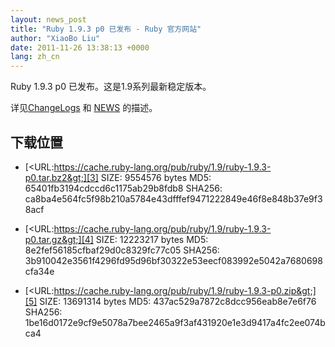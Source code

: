 ```yaml
---
layout: news_post
title: "Ruby 1.9.3 p0 已发布 - Ruby 官方网站"
author: "XiaoBo Liu"
date: 2011-11-26 13:38:13 +0000
lang: zh_cn
---
```


Ruby 1.9.3 p0 已发布。这是1.9系列最新稳定版本。

详见[ChangeLogs][1] 和 [NEWS][2] 的描述。

## 下载位置

* [&lt;URL:https://cache.ruby-lang.org/pub/ruby/1.9/ruby-1.9.3-p0.tar.bz2&gt;][3]
  SIZE: 9554576 bytes
  MD5: 65401fb3194cdccd6c1175ab29b8fdb8
  SHA256: ca8ba4e564fc5f98b210a5784e43dfffef9471222849e46f8e848b37e9f38acf

* [&lt;URL:https://cache.ruby-lang.org/pub/ruby/1.9/ruby-1.9.3-p0.tar.gz&gt;][4]
  SIZE: 12223217 bytes
  MD5: 8e2fef56185cfbaf29d0c8329fc77c05
  SHA256: 3b910042e3561f4296fd95d96bf30322e53eecf083992e5042a7680698cfa34e

* [&lt;URL:https://cache.ruby-lang.org/pub/ruby/1.9/ruby-1.9.3-p0.zip&gt;][5]
  SIZE: 13691314 bytes
  MD5: 437ac529a7872c8dcc956eab8e7e6f76
  SHA256: 1be16d0172e9cf9e5078a7bee2465a9f3af431920e1e3d9417a4fc2ee074bca4



[1]: https://svn.ruby-lang.org/repos/ruby/tags/v1_9_3_0/ChangeLog
[2]: https://svn.ruby-lang.org/repos/ruby/tags/v1_9_3_0/NEWS
[3]: https://cache.ruby-lang.org/pub/ruby/1.9/ruby-1.9.3-p0.tar.bz2
[4]: https://cache.ruby-lang.org/pub/ruby/1.9/ruby-1.9.3-p0.tar.gz
[5]: https://cache.ruby-lang.org/pub/ruby/1.9/ruby-1.9.3-p0.zip
